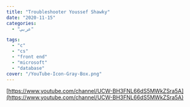```yaml
---
title: "Troubleshooter Youssef Shawky"
date: "2020-11-15"
categories:
  - "عربي"

tags:
  - "c"
  - "cs"
  - "front end"
  - "microsoft"
  - "database"
cover: "/YouTube-Icon-Gray-Box.png"
---
```


[https://www.youtube.com/channel/UCW-BH3FNL66dS5MWkZSra5A](https://www.youtube.com/channel/UCW-BH3FNL66dS5MWkZSra5A)
